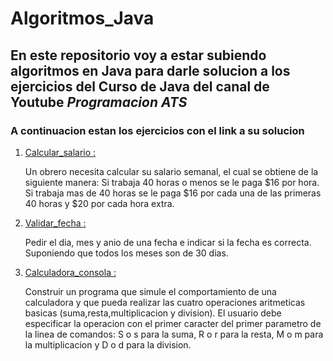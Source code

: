 # Algoritmos_Java

## En este repositorio voy a estar subiendo algoritmos en Java para darle solucion a los ejercicios del Curso de Java del canal de Youtube *Programacion ATS*

### A continuacion estan los ejercicios con el link a su solucion

1. <a href="https://github.com/ElvisGT/Algoritmos_Java/tree/master/Calcular_salario">Calcular_salario :</a>
   
    Un obrero necesita calcular su salario semanal, el cual se obtiene de la siguiente manera: Si trabaja 40 horas o menos se le paga $16 por hora. Si trabaja mas de 40 horas se le paga $16 por cada una de las primeras 40 horas y $20 por cada hora extra. 


2. <a href="https://github.com/ElvisGT/Algoritmos_Java/tree/master/Validar_fecha">Validar_fecha :</a>
   
    Pedir el dia, mes y anio de una fecha e indicar si la fecha es correcta. Suponiendo que todos los meses son de 30 dias. 


3. <a href="https://github.com/ElvisGT/Algoritmos_Java/tree/master/Calculadora_consola">Calculadora_consola :</a>
   
    Construir un programa que simule el comportamiento de una calculadora y que pueda realizar las cuatro operaciones aritmeticas basicas (suma,resta,multiplicacion y division). El usuario debe especificar la operacion con el primer caracter del primer parametro de la linea de comandos: S o s para la suma, R o r para la resta, M o m para la multiplicacion y D o d para la division.
